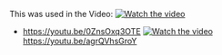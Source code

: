 This was used in the Video: 
[![Watch the video](https://img.youtube.com/vi/0ZnsOxq3OTE/maxresdefault.jpg)](https://youtu.be/0ZnsOxq3OTE)
* https://youtu.be/0ZnsOxq3OTE
[![Watch the video](https://img.youtube.com/vi/agrQVhsGroY/maxresdefault.jpg)](https://youtu.be/agrQVhsGroY)
https://youtu.be/agrQVhsGroY
